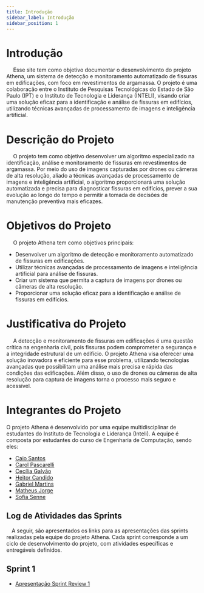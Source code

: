 ```yaml
---
title: Introdução
sidebar_label: Introdução
sidebar_position: 1
---
```


# Introdução

&emsp;  Esse site tem como objetivo documentar o desenvolvimento do projeto Athena, um sistema de detecção e monitoramento automatizado de fissuras em edificações, com foco em revestimentos de argamassa. O projeto é uma colaboração entre o Instituto de Pesquisas Tecnológicas do Estado de São Paulo (IPT) e o Instituto de Tecnologia e Liderança (INTELI), visando criar uma solução eficaz para a identificação e análise de fissuras em edifícios, utilizando técnicas avançadas de processamento de imagens e inteligência artificial. 

# Descrição do Projeto

&emsp;  O projeto tem como objetivo desenvolver um algoritmo especializado na identificação, análise e monitoramento de fissuras em revestimentos de argamassa. Por meio do uso de imagens capturadas por drones ou câmeras de alta resolução, aliado a técnicas avançadas de processamento de imagens e inteligência artificial, o algoritmo proporcionará uma solução automatizada e precisa para diagnosticar fissuras em edifícios, prever a sua evolução ao longo do tempo e permitir a tomada de decisões de manutenção preventiva mais eficazes.

# Objetivos do Projeto

&emsp; O projeto Athena tem como objetivos principais:

- Desenvolver um algoritmo de detecção e monitoramento automatizado de fissuras em edificações.
- Utilizar técnicas avançadas de processamento de imagens e inteligência artificial para análise de fissuras.
- Criar um sistema que permita a captura de imagens por drones ou câmeras de alta resolução.
- Proporcionar uma solução eficaz para a identificação e análise de fissuras em edifícios.

# Justificativa do Projeto

&emsp;  A detecção e monitoramento de fissuras em edificações é uma questão crítica na engenharia civil, pois fissuras podem comprometer a segurança e a integridade estrutural de um edifício. O projeto Athena visa oferecer uma solução inovadora e eficiente para esse problema, utilizando tecnologias avançadas que possibilitam uma análise mais precisa e rápida das condições das edificações. Além disso, o uso de drones ou câmeras de alta resolução para captura de imagens torna o processo mais seguro e acessível.

# Integrantes do Projeto

O projeto Athena é desenvolvido por uma equipe multidisciplinar de estudantes do Instituto de Tecnologia e Liderança (Inteli). A equipe é composta por estudantes do curso de Engenharia de Computação, sendo eles:

- [Caio Santos](https://www.linkedin.com/in/caio-alcantara-santos/)
- [Carol Pascarelli](https://www.linkedin.com/in/carol-pascarelli/)
- [Cecília Galvão](https://www.linkedin.com/in/ceciliagalvaoo)
- [Heitor Candido](https://www.linkedin.com/in/heitorfariacandido/)
- [Gabriel Martins](https://www.linkedin.com/in/gabriel-martins-alves/)
- [Matheus Jorge](https://www.linkedin.com/in/matheusjorgerosa/)
- [Sofia Senne](https://www.linkedin.com/in/sophia-emanuele-de-senne-silva/)

## Log de Atividades das Sprints

&emsp;A seguir, são apresentados os links para as apresentações das sprints realizadas pela equipe do projeto Athena. Cada sprint corresponde a um ciclo de desenvolvimento do projeto, com atividades específicas e entregáveis definidos.

## Sprint 1

- [Apresentação Sprint Review 1](https://www.canva.com/design/DAGll_G221g/aTCXDS9PbqYvJSSz5un9gg/edit)